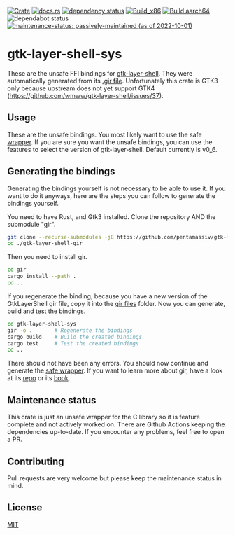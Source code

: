 [![Crate](https://img.shields.io/crates/v/gtk-layer-shell-sys.svg)](https://crates.io/crates/gtk-layer-shell-sys)
[![docs.rs](https://docs.rs/gtk-layer-shell-sys/badge.svg)](https://docs.rs/gtk-layer-shell-sys)
[![dependency status](https://deps.rs/crate/gtk-layer-shell-sys/0.4.4/status.svg)](https://deps.rs/crate/gtk-layer-shell-sys/0.4.4)
[![Build_x86](https://img.shields.io/github/workflow/status/pentamassiv/gtk-layer-shell-gir/Build_x86/main)](https://github.com/pentamassiv/gtk-layer-shell-gir/actions/workflows/build_x86.yaml)
[![Build aarch64](https://img.shields.io/github/workflow/status/pentamassiv/gtk-layer-shell-gir/Build%20aarch64)](https://github.com/pentamassiv/gtk-layer-shell-gir/actions/workflows/build_aarch64.yaml)
![dependabot status](https://img.shields.io/badge/dependabot-enabled-025e8c?logo=Dependabot)
[![maintenance-status: passively-maintained (as of 2022-10-01)](https://img.shields.io/badge/maintenance--status-passively--maintained_%28as_of_2022--10--01%29-forestgreen)](https://gist.github.com/rusty-snake/574a91f1df9f97ec77ca308d6d731e29)

# gtk-layer-shell-sys
These are the unsafe FFI bindings for [gtk-layer-shell](https://github.com/wmww/gtk-layer-shell). They were automatically generated from its [.gir file](https://github.com/pentamassiv/gtk-layer-shell-gir/tree/main/gir-files/GtkLayerShell-0.1.gir). Unfortunately this crate is GTK3 only because upstream does not yet support GTK4 (https://github.com/wmww/gtk-layer-shell/issues/37).

## Usage
These are the unsafe bindings. You most likely want to use the safe [wrapper](https://github.com/pentamassiv/gtk-layer-shell-gir/tree/main/gtk-layer-shell). If you are sure you want the unsafe bindings, you can use the features to select the version of gtk-layer-shell. Default currently is v0_6.

## Generating the bindings
Generating the bindings yourself is not necessary to be able to use it. If you want to do it anyways, here are the steps you can follow to generate the bindings yourself.

You need to have Rust, and Gtk3 installed. Clone the repository AND the submodule "gir".
```bash
git clone --recurse-submodules -j8 https://github.com/pentamassiv/gtk-layer-shell-gir.git
cd ./gtk-layer-shell-gir
```
Then you need to install gir.
```bash
cd gir
cargo install --path .
cd ..
```
If you regenerate the binding, because you have a new version of the GtkLayerShell gir file, copy it into the [gir files](https://github.com/pentamassiv/gtk-layer-shell-gir/tree/main/gir-files) folder.
Now you can generate, build and test the bindings.
```bash
cd gtk-layer-shell-sys
gir -o .       # Regenerate the bindings
cargo build    # Build the created bindings
cargo test     # Test the created bindings
cd ..
```

There should not have been any errors. You should now continue and generate the [safe wrapper](https://github.com/pentamassiv/gtk-layer-shell-gir/tree/main/gtk-layer-shell/README.md#generating-the-wrapper).
If you want to learn more about gir, have a look at its [repo](https://github.com/gtk-rs/gir) or its [book](https://gtk-rs.org/gir/book/).

## Maintenance status
This crate is just an unsafe wrapper for the C library so it is feature complete and not actively worked on. There are Github Actions keeping the dependencies up-to-date. If you encounter any problems, feel free to open a PR.

## Contributing
Pull requests are very welcome but please keep the maintenance status in mind.

## License
[MIT](https://choosealicense.com/licenses/mit/)
